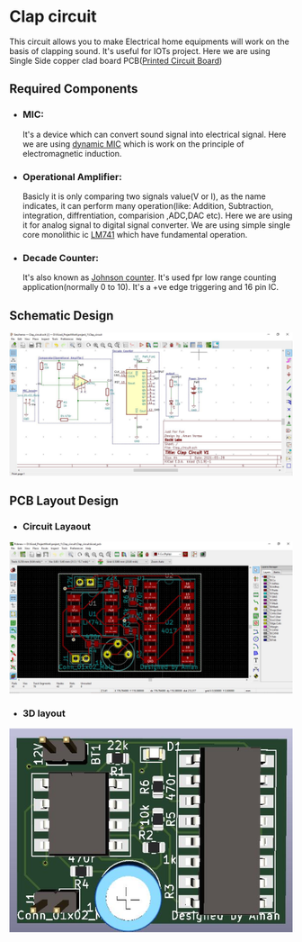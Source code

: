 # Clap circuit
This circuit allows you to make Electrical home equipments will work on the basis of clapping sound. It's useful for IOTs project. Here we are using Single Side copper clad board PCB([Printed Circuit Board](https://en.wikipedia.org/wiki/Printed_circuit_board))

## Required Components

* ### MIC:
	It's a device which can convert sound signal into electrical signal. Here we are using [dynamic MIC](https://en.wikipedia.org/wiki/Microphone#Dynamic) which is work on the principle of electromagnetic induction.

* ### Operational Amplifier:
	Basicly it is only comparing two signals value(V or I), as the name indicates, it can perform many operation(like: Addition, Subtraction, integration, diffrentiation, comparision ,ADC,DAC etc). Here we are using it for analog signal to digital signal converter. We are using simple single core monolithic ic [LM741](https://en.wikipedia.org/wiki/Operational_amplifier) which have fundamental operation.

* ### Decade Counter:
	It's also known as [Johnson counter](https://en.wikipedia.org/wiki/Ring_counter#Johnson_counter). It's used fpr low range counting application(normally 0 to 10). It's a +ve edge triggering and 16 pin IC.
  
  
## Schematic Design
![image of schematic](Schematic_diagram.JPG)

## PCB Layout Design
* ### Circuit Layaout
![image of layout](PCB_layput_of_Circuit.JPG)

* ### 3D layout
![image of 3d layout](PCB_Layout_Footprint_in3D.JPG)
